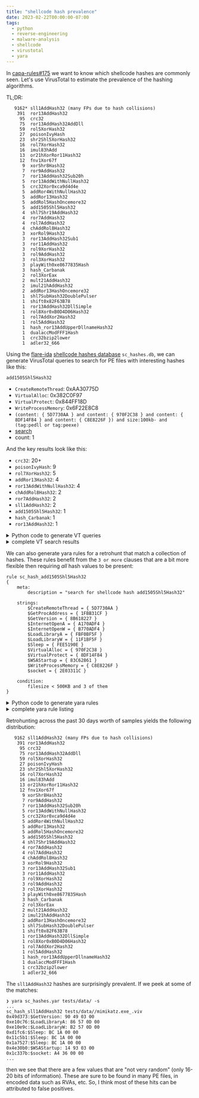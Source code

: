 ```yaml
---
title: "shellcode hash prevalence"
date: 2023-02-22T00:00:00-07:00
tags:
  - python
  - reverse-engineering
  - malware-analysis
  - shellcode
  - virustotal
  - yara
---
```


In [capa-rules#175](https://github.com/mandiant/capa-rules/issues/175) we want to know which shellcode hashes are commonly seen. Let's use VirusTotal to estimate the prevalence of the hashing algorithms. 

TL;DR:

```
   9162* sll1AddHash32 (many FPs due to hash collisions)
    391  ror13AddHash32
     95  crc32
     75  ror13AddHash32AddDll
     59  rol5XorHash32
     27  poisonIvyHash
     23  shr2Shl5XorHash32
     16  rol7XorHash32
     16  imul83hAdd
     13  or21hXorRor11Hash32
     12  fnv1Xor67f
      9  xorShr8Hash32
      7  ror9AddHash32
      7  ror13AddHash32Sub20h
      5  ror13AddWithNullHash32
      5  crc32Xor0xca9d4d4e
      5  addRor4WithNullHash32
      5  addRor13Hash32
      5  addRol5HashOncemore32
      5  add1505Shl5Hash32
      4  shl7Shr19AddHash32
      4  ror7AddHash32
      4  rol7AddHash32
      4  chAddRol8Hash32
      3  xorRol9Hash32
      3  ror13AddHash32Sub1
      3  ror11AddHash32
      3  rol9XorHash32
      3  rol9AddHash32
      3  rol3XorHash32
      3  playWith0xe8677835Hash
      3  hash_Carbanak
      2  rol3XorEax
      2  mult21AddHash32
      2  imul21hAddHash32
      2  addRor13HashOncemore32
      1  shl7SubHash32DoublePulser
      1  shift0x82F63B78
      1  ror13AddHash32DllSimple
      1  rol8Xor0xB0D4D06Hash32
      1  rol7AddXor2Hash32
      1  rol5AddHash32
      1  hash_ror13AddUpperDllnameHash32
      1  dualaccModFFF1Hash
      1  crc32bzip2lower
      1  adler32_666
```

Using the [flare-ida](https://github.com/mandiant/flare-ida) [shellcode hashes database](https://github.com/mandiant/flare-ida/tree/master/shellcode_hashes) `sc_hashes.db`, we can generate VirusTotal queries to search for PE files with interesting hashes like this:

`add1505Shl5Hash32`
  - `CreateRemoteThread`: 0xAA30775D
  - `VirtualAlloc`: 0x382C0F97
  - `VirtualProtect`: 0x844FF18D
  - `WriteProcessMemory`: 0x6F22E8C8
  - `(content: { 5D7730AA } and content: { 970F2C38 } and content: { 8DF14F84 } and content: { C8E8226F }) and size:100kb- and (tag:pedll or tag:peexe)`
  - [search](https://www.virustotal.com/gui/search/%28content%3A%20%7B%205D7730AA%20%7D%20and%20content%3A%20%7B%20970F2C38%20%7D%20and%20content%3A%20%7B%208DF14F84%20%7D%20and%20content%3A%20%7B%20C8E8226F%20%7D%29%20and%20size%3A100kb-%20and%20%28tag%3Apedll%20or%20tag%3Apeexe%29/files)
  - count: 1

And the key results look like this:

  - `crc32`: 20+
  - `poisonIvyHash`: 9
  - `rol7XorHash32`: 5
  - `addRor13Hash32`: 4
  - `ror13AddWithNullHash32`: 4
  - `chAddRol8Hash32`: 2
  - `ror7AddHash32`: 2
  - `sll1AddHash32`: 2
  - `add1505Shl5Hash32`: 1
  - `hash_Carbanak`: 1
  - `ror13AddHash32`: 1


<details>
<summary>Python code to generate VT queries</summary>

```py
import urllib
import sqlite3
import binascii
import collections

db = sqlite3.connect("sc_hashes.db")
conn = db.cursor()
cursor = conn.execute('''
  SELECT symbol_name, hash_name, hash_size, hash_val 
  FROM symbol_hashes
  INNER JOIN hash_types ON symbol_hashes.hash_type = hash_types.hash_type
  WHERE symbol_name IN (
    "VirtualAlloc", 
    "VirtualProtect", 
    "CreateRemoteThread", 
    "WriteProcessMemory"
  )
  ORDER BY symbol_name, hash_name;
''')

hashes = collections.defaultdict(dict)
for symbol_name, hash_name, hash_size, hash_val in cursor.fetchall():
    assert hash_size == 32
    hashes[hash_name][symbol_name] = hash_val
    
for hash_name, symbols in sorted(hashes.items()):
    print(f"{hash_name}")
    
    query = []
    for symbol_name, hash_val in sorted(symbols.items()):   
        print(f"  {symbol_name:<24} {hex(hash_val)}")
        
        content = binascii.hexlify(hash_val.to_bytes(4, "little")).decode("ascii").upper()
        
        query.append(f'content: {{ {content} }}')
        
    query = " and ".join(query)
    query = f"({query})"
    query += " and size:100kb- and (tag:pedll or tag:peexe)"
    url = f"https://www.virustotal.com/gui/search/{urllib.parse.quote(query)}/files"
        
    print(f"  {query}")
    print(f"  {url}")
    
    print()
```

</details>

<details>
<summary>complete VT search results</summary>

`add1505Shl5Hash32`
  - `CreateRemoteThread`: 0xAA30775D
  - `VirtualAlloc`: 0x382C0F97
  - `VirtualProtect`: 0x844FF18D
  - `WriteProcessMemory`: 0x6F22E8C8
  - `(content: { 5D7730AA } and content: { 970F2C38 } and content: { 8DF14F84 } and content: { C8E8226F }) and size:100kb- and (tag:pedll or tag:peexe)`
  - [search](https://www.virustotal.com/gui/search/%28content%3A%20%7B%205D7730AA%20%7D%20and%20content%3A%20%7B%20970F2C38%20%7D%20and%20content%3A%20%7B%208DF14F84%20%7D%20and%20content%3A%20%7B%20C8E8226F%20%7D%29%20and%20size%3A100kb-%20and%20%28tag%3Apedll%20or%20tag%3Apeexe%29/files)
  - count: 1

`addRol5HashOncemore32`
  - `CreateRemoteThread`: 0xC7D1B1C8
  - `VirtualAlloc`: 0xE9D81123
  - `VirtualProtect`: 0x2A97EED8
  - `WriteProcessMemory`: 0x99E4F69A
  - `(content: { C8B1D1C7 } and content: { 2311D8E9 } and content: { D8EE972A } and content: { 9AF6E499 }) and size:100kb- and (tag:pedll or tag:peexe)`
  - [search](https://www.virustotal.com/gui/search/%28content%3A%20%7B%20C8B1D1C7%20%7D%20and%20content%3A%20%7B%202311D8E9%20%7D%20and%20content%3A%20%7B%20D8EE972A%20%7D%20and%20content%3A%20%7B%209AF6E499%20%7D%29%20and%20size%3A100kb-%20and%20%28tag%3Apedll%20or%20tag%3Apeexe%29/files)
  - count: 0

`addRor13Hash32`
  - `CreateRemoteThread`: 0xE6EB95EC
  - `VirtualAlloc`: 0x52A48D7E
  - `VirtualProtect`: 0x30DBCA36
  - `WriteProcessMemory`: 0x550EC1EB
  - `(content: { EC95EBE6 } and content: { 7E8DA452 } and content: { 36CADB30 } and content: { EBC10E55 }) and size:100kb- and (tag:pedll or tag:peexe)`
  - [search](https://www.virustotal.com/gui/search/%28content%3A%20%7B%20EC95EBE6%20%7D%20and%20content%3A%20%7B%207E8DA452%20%7D%20and%20content%3A%20%7B%2036CADB30%20%7D%20and%20content%3A%20%7B%20EBC10E55%20%7D%29%20and%20size%3A100kb-%20and%20%28tag%3Apedll%20or%20tag%3Apeexe%29/files)
  - count: 4

`addRor13HashOncemore32`
  - `CreateRemoteThread`: 0xAF67375C
  - `VirtualAlloc`: 0x6BF29524
  - `VirtualProtect`: 0x51B186DE
  - `WriteProcessMemory`: 0xF5AA876
  - `(content: { 5C3767AF } and content: { 2495F26B } and content: { DE86B151 } and content: { 76A85A0F }) and size:100kb- and (tag:pedll or tag:peexe)`
  - [search](https://www.virustotal.com/gui/search/%28content%3A%20%7B%205C3767AF%20%7D%20and%20content%3A%20%7B%202495F26B%20%7D%20and%20content%3A%20%7B%20DE86B151%20%7D%20and%20content%3A%20%7B%2076A85A0F%20%7D%29%20and%20size%3A100kb-%20and%20%28tag%3Apedll%20or%20tag%3Apeexe%29/files)
  - count: 0

`addRor4WithNullHash32`
  - `CreateRemoteThread`: 0xD6D70953
  - `VirtualAlloc`: 0x25E16828
  - `VirtualProtect`: 0xA25834D7
  - `WriteProcessMemory`: 0x23ACB005
  - `(content: { 5309D7D6 } and content: { 2868E125 } and content: { D73458A2 } and content: { 05B0AC23 }) and size:100kb- and (tag:pedll or tag:peexe)`
  - [search](https://www.virustotal.com/gui/search/%28content%3A%20%7B%205309D7D6%20%7D%20and%20content%3A%20%7B%202868E125%20%7D%20and%20content%3A%20%7B%20D73458A2%20%7D%20and%20content%3A%20%7B%2005B0AC23%20%7D%29%20and%20size%3A100kb-%20and%20%28tag%3Apedll%20or%20tag%3Apeexe%29/files)
  - count: 0

`adler32_666`
  - `CreateRemoteThread`: 0x608C07D2
  - `VirtualAlloc`: 0x36FC062C
  - `VirtualProtect`: 0x44E406E2
  - `WriteProcessMemory`: 0x6320081D
  - `(content: { D2078C60 } and content: { 2C06FC36 } and content: { E206E444 } and content: { 1D082063 }) and size:100kb- and (tag:pedll or tag:peexe)`
  - [search](https://www.virustotal.com/gui/search/%28content%3A%20%7B%20D2078C60%20%7D%20and%20content%3A%20%7B%202C06FC36%20%7D%20and%20content%3A%20%7B%20E206E444%20%7D%20and%20content%3A%20%7B%201D082063%20%7D%29%20and%20size%3A100kb-%20and%20%28tag%3Apedll%20or%20tag%3Apeexe%29/files)
  - count: 0

`chAddRol8Hash32`
  - `CreateRemoteThread`: 0x4D761260
  - `VirtualAlloc`: 0xA7E6B43
  - `VirtualProtect`: 0x73B5E37
  - `WriteProcessMemory`: 0x72793A67
  - `(content: { 6012764D } and content: { 436B7E0A } and content: { 375E3B07 } and content: { 673A7972 }) and size:100kb- and (tag:pedll or tag:peexe)`
  - [search](https://www.virustotal.com/gui/search/%28content%3A%20%7B%206012764D%20%7D%20and%20content%3A%20%7B%20436B7E0A%20%7D%20and%20content%3A%20%7B%20375E3B07%20%7D%20and%20content%3A%20%7B%20673A7972%20%7D%29%20and%20size%3A100kb-%20and%20%28tag%3Apedll%20or%20tag%3Apeexe%29/files)
  - count: 2

`crc32`
  - `CreateRemoteThread`: 0xFF808C10
  - `VirtualAlloc`: 0x9CE0D4A
  - `VirtualProtect`: 0x10066F2F
  - `WriteProcessMemory`: 0x4F58972E
  - `(content: { 108C80FF } and content: { 4A0DCE09 } and content: { 2F6F0610 } and content: { 2E97584F }) and size:100kb- and (tag:pedll or tag:peexe)`
  - [search](https://www.virustotal.com/gui/search/%28content%3A%20%7B%20108C80FF%20%7D%20and%20content%3A%20%7B%204A0DCE09%20%7D%20and%20content%3A%20%7B%202F6F0610%20%7D%20and%20content%3A%20%7B%202E97584F%20%7D%29%20and%20size%3A100kb-%20and%20%28tag%3Apedll%20or%20tag%3Apeexe%29/files)
  - count: 20+

`crc32Xor0xca9d4d4e`
  - `CreateRemoteThread`: 0x351DC15E
  - `VirtualAlloc`: 0xC3534004
  - `VirtualProtect`: 0xDA9B2261
  - `WriteProcessMemory`: 0x85C5DA60
  - `(content: { 5EC11D35 } and content: { 044053C3 } and content: { 61229BDA } and content: { 60DAC585 }) and size:100kb- and (tag:pedll or tag:peexe)`
  - [search](https://www.virustotal.com/gui/search/%28content%3A%20%7B%205EC11D35%20%7D%20and%20content%3A%20%7B%20044053C3%20%7D%20and%20content%3A%20%7B%2061229BDA%20%7D%20and%20content%3A%20%7B%2060DAC585%20%7D%29%20and%20size%3A100kb-%20and%20%28tag%3Apedll%20or%20tag%3Apeexe%29/files)
  - count: 0

`crc32bzip2lower`
  - `CreateRemoteThread`: 0xDC726CA0
  - `VirtualAlloc`: 0x9A1DE93C
  - `VirtualProtect`: 0x1EE8630D
  - `WriteProcessMemory`: 0x70E16781
  - `(content: { A06C72DC } and content: { 3CE91D9A } and content: { 0D63E81E } and content: { 8167E170 }) and size:100kb- and (tag:pedll or tag:peexe)`
  - [search](https://www.virustotal.com/gui/search/%28content%3A%20%7B%20A06C72DC%20%7D%20and%20content%3A%20%7B%203CE91D9A%20%7D%20and%20content%3A%20%7B%200D63E81E%20%7D%20and%20content%3A%20%7B%208167E170%20%7D%29%20and%20size%3A100kb-%20and%20%28tag%3Apedll%20or%20tag%3Apeexe%29/files)
  - count: 0

`dualaccModFFF1Hash`
  - `CreateRemoteThread`: 0x42AA0719
  - `VirtualAlloc`: 0x1F7004D3
  - `VirtualProtect`: 0x2B0605C9
  - `WriteProcessMemory`: 0x451E0764
  - `(content: { 1907AA42 } and content: { D304701F } and content: { C905062B } and content: { 64071E45 }) and size:100kb- and (tag:pedll or tag:peexe)`
  - [search](https://www.virustotal.com/gui/search/%28content%3A%20%7B%201907AA42%20%7D%20and%20content%3A%20%7B%20D304701F%20%7D%20and%20content%3A%20%7B%20C905062B%20%7D%20and%20content%3A%20%7B%2064071E45%20%7D%29%20and%20size%3A100kb-%20and%20%28tag%3Apedll%20or%20tag%3Apeexe%29/files)
  - count: 0

`fnv1Xor67f`
  - `CreateRemoteThread`: 0xC398C21C
  - `VirtualAlloc`: 0x328537E
  - `VirtualProtect`: 0x8206278C
  - `WriteProcessMemory`: 0xC0088895
  - `(content: { 1CC298C3 } and content: { 7E532803 } and content: { 8C270682 } and content: { 958808C0 }) and size:100kb- and (tag:pedll or tag:peexe)`
  - [search](https://www.virustotal.com/gui/search/%28content%3A%20%7B%201CC298C3%20%7D%20and%20content%3A%20%7B%207E532803%20%7D%20and%20content%3A%20%7B%208C270682%20%7D%20and%20content%3A%20%7B%20958808C0%20%7D%29%20and%20size%3A100kb-%20and%20%28tag%3Apedll%20or%20tag%3Apeexe%29/files)
  - count: 0

`hash_Carbanak`
  - `CreateRemoteThread`: 0x48B1574
  - `VirtualAlloc`: 0x3D8CAE3
  - `VirtualProtect`: 0x72D1864
  - `WriteProcessMemory`: 0x648B099
  - `(content: { 74158B04 } and content: { E3CAD803 } and content: { 64182D07 } and content: { 99B04806 }) and size:100kb- and (tag:pedll or tag:peexe)`
  - [search](https://www.virustotal.com/gui/search/%28content%3A%20%7B%2074158B04%20%7D%20and%20content%3A%20%7B%20E3CAD803%20%7D%20and%20content%3A%20%7B%2064182D07%20%7D%20and%20content%3A%20%7B%2099B04806%20%7D%29%20and%20size%3A100kb-%20and%20%28tag%3Apedll%20or%20tag%3Apeexe%29/files)
  - count: 1

`hash_ror13AddUpperDllnameHash32`
  - `CreateRemoteThread`: 0xE0E966F4
  - `VirtualAlloc`: 0xFFDB946B
  - `VirtualProtect`: 0xE7729032
  - `WriteProcessMemory`: 0x466934B8
  - `(content: { F466E9E0 } and content: { 6B94DBFF } and content: { 329072E7 } and content: { B8346946 }) and size:100kb- and (tag:pedll or tag:peexe)`
  - [search](https://www.virustotal.com/gui/search/%28content%3A%20%7B%20F466E9E0%20%7D%20and%20content%3A%20%7B%206B94DBFF%20%7D%20and%20content%3A%20%7B%20329072E7%20%7D%20and%20content%3A%20%7B%20B8346946%20%7D%29%20and%20size%3A100kb-%20and%20%28tag%3Apedll%20or%20tag%3Apeexe%29/files)
  - count: 0

`imul21hAddHash32`
  - `CreateRemoteThread`: 0x252B157D
  - `VirtualAlloc`: 0x97BC257
  - `VirtualProtect`: 0xE857500D
  - `WriteProcessMemory`: 0xB7930AE8
  - `(content: { 7D152B25 } and content: { 57C27B09 } and content: { 0D5057E8 } and content: { E80A93B7 }) and size:100kb- and (tag:pedll or tag:peexe)`
  - [search](https://www.virustotal.com/gui/search/%28content%3A%20%7B%207D152B25%20%7D%20and%20content%3A%20%7B%2057C27B09%20%7D%20and%20content%3A%20%7B%200D5057E8%20%7D%20and%20content%3A%20%7B%20E80A93B7%20%7D%29%20and%20size%3A100kb-%20and%20%28tag%3Apedll%20or%20tag%3Apeexe%29/files)
  - count: 0

`imul83hAdd`
  - `CreateRemoteThread`: 0x71469C9C
  - `VirtualAlloc`: 0xDE893462
  - `VirtualProtect`: 0x6C6EC404
  - `WriteProcessMemory`: 0xA11BEA85
  - `(content: { 9C9C4671 } and content: { 623489DE } and content: { 04C46E6C } and content: { 85EA1BA1 }) and size:100kb- and (tag:pedll or tag:peexe)`
  - [search](https://www.virustotal.com/gui/search/%28content%3A%20%7B%209C9C4671%20%7D%20and%20content%3A%20%7B%20623489DE%20%7D%20and%20content%3A%20%7B%2004C46E6C%20%7D%20and%20content%3A%20%7B%2085EA1BA1%20%7D%29%20and%20size%3A100kb-%20and%20%28tag%3Apedll%20or%20tag%3Apeexe%29/files)
  - count: 0

`mult21AddHash32`
  - `CreateRemoteThread`: 0x4B892318
  - `VirtualAlloc`: 0xDF894B12
  - `VirtualProtect`: 0x77E9F7C8
  - `WriteProcessMemory`: 0x107B9483
  - `(content: { 1823894B } and content: { 124B89DF } and content: { C8F7E977 } and content: { 83947B10 }) and size:100kb- and (tag:pedll or tag:peexe)`
  - [search](https://www.virustotal.com/gui/search/%28content%3A%20%7B%201823894B%20%7D%20and%20content%3A%20%7B%20124B89DF%20%7D%20and%20content%3A%20%7B%20C8F7E977%20%7D%20and%20content%3A%20%7B%2083947B10%20%7D%29%20and%20size%3A100kb-%20and%20%28tag%3Apedll%20or%20tag%3Apeexe%29/files)
  - count: 0

`or21hXorRor11Hash32`
  - `CreateRemoteThread`: 0xDF8469B4
  - `VirtualAlloc`: 0x8C552DB6
  - `VirtualProtect`: 0x74631D3F
  - `WriteProcessMemory`: 0x8F022E10
  - `(content: { B46984DF } and content: { B62D558C } and content: { 3F1D6374 } and content: { 102E028F }) and size:100kb- and (tag:pedll or tag:peexe)`
  - [search](https://www.virustotal.com/gui/search/%28content%3A%20%7B%20B46984DF%20%7D%20and%20content%3A%20%7B%20B62D558C%20%7D%20and%20content%3A%20%7B%203F1D6374%20%7D%20and%20content%3A%20%7B%20102E028F%20%7D%29%20and%20size%3A100kb-%20and%20%28tag%3Apedll%20or%20tag%3Apeexe%29/files)
  - count: 0

`or23hXorRor17Hash32`
  - `CreateRemoteThread`: 0xBAE620A4
  - `VirtualAlloc`: 0x8858D78F
  - `VirtualProtect`: 0x29AD5932
  - `WriteProcessMemory`: 0x6146132C
  - `(content: { A420E6BA } and content: { 8FD75888 } and content: { 3259AD29 } and content: { 2C134661 }) and size:100kb- and (tag:pedll or tag:peexe)`
  - [search](https://www.virustotal.com/gui/search/%28content%3A%20%7B%20A420E6BA%20%7D%20and%20content%3A%20%7B%208FD75888%20%7D%20and%20content%3A%20%7B%203259AD29%20%7D%20and%20content%3A%20%7B%202C134661%20%7D%29%20and%20size%3A100kb-%20and%20%28tag%3Apedll%20or%20tag%3Apeexe%29/files)
  - count: 0

`playWith0xe8677835Hash`
  - `CreateRemoteThread`: 0xD4632723
  - `VirtualAlloc`: 0xE763FDF1
  - `VirtualProtect`: 0xB41F905F
  - `WriteProcessMemory`: 0xB2128ABF
  - `(content: { 232763D4 } and content: { F1FD63E7 } and content: { 5F901FB4 } and content: { BF8A12B2 }) and size:100kb- and (tag:pedll or tag:peexe)`
  - [search](https://www.virustotal.com/gui/search/%28content%3A%20%7B%20232763D4%20%7D%20and%20content%3A%20%7B%20F1FD63E7%20%7D%20and%20content%3A%20%7B%205F901FB4%20%7D%20and%20content%3A%20%7B%20BF8A12B2%20%7D%29%20and%20size%3A100kb-%20and%20%28tag%3Apedll%20or%20tag%3Apeexe%29/files)
  - count: 0

`poisonIvyHash`
  - `CreateRemoteThread`: 0xCF4A7F65
  - `VirtualAlloc`: 0x4402890E
  - `VirtualProtect`: 0x79C3D4BB
  - `WriteProcessMemory`: 0xE9BBAD5
  - `(content: { 657F4ACF } and content: { 0E890244 } and content: { BBD4C379 } and content: { D5BA9B0E }) and size:100kb- and (tag:pedll or tag:peexe)`
  - [search](https://www.virustotal.com/gui/search/%28content%3A%20%7B%20657F4ACF%20%7D%20and%20content%3A%20%7B%200E890244%20%7D%20and%20content%3A%20%7B%20BBD4C379%20%7D%20and%20content%3A%20%7B%20D5BA9B0E%20%7D%29%20and%20size%3A100kb-%20and%20%28tag%3Apedll%20or%20tag%3Apeexe%29/files)
  - count: 9

`rol3XorEax`
  - `CreateRemoteThread`: 0xDBA7F9E2
  - `VirtualAlloc`: 0xFFE3C3DE
  - `VirtualProtect`: 0xA99CA9EB
  - `WriteProcessMemory`: 0xEF430666
  - `(content: { E2F9A7DB } and content: { DEC3E3FF } and content: { EBA99CA9 } and content: { 660643EF }) and size:100kb- and (tag:pedll or tag:peexe)`
  - [search](https://www.virustotal.com/gui/search/%28content%3A%20%7B%20E2F9A7DB%20%7D%20and%20content%3A%20%7B%20DEC3E3FF%20%7D%20and%20content%3A%20%7B%20EBA99CA9%20%7D%20and%20content%3A%20%7B%20660643EF%20%7D%29%20and%20size%3A100kb-%20and%20%28tag%3Apedll%20or%20tag%3Apeexe%29/files)
  - count: 0

`rol3XorHash32`
  - `CreateRemoteThread`: 0x4A5F66C2
  - `VirtualAlloc`: 0xAB16D0AE
  - `VirtualProtect`: 0xC5FF2F46
  - `WriteProcessMemory`: 0xB04AD555
  - `(content: { C2665F4A } and content: { AED016AB } and content: { 462FFFC5 } and content: { 55D54AB0 }) and size:100kb- and (tag:pedll or tag:peexe)`
  - [search](https://www.virustotal.com/gui/search/%28content%3A%20%7B%20C2665F4A%20%7D%20and%20content%3A%20%7B%20AED016AB%20%7D%20and%20content%3A%20%7B%20462FFFC5%20%7D%20and%20content%3A%20%7B%2055D54AB0%20%7D%29%20and%20size%3A100kb-%20and%20%28tag%3Apedll%20or%20tag%3Apeexe%29/files)
  - count: 0

`rol5AddHash32`
  - `CreateRemoteThread`: 0x7231F46C
  - `VirtualAlloc`: 0x48FA7604
  - `VirtualProtect`: 0xB60AA5FB
  - `WriteProcessMemory`: 0xA6A6793D
  - `(content: { 6CF43172 } and content: { 0476FA48 } and content: { FBA50AB6 } and content: { 3D79A6A6 }) and size:100kb- and (tag:pedll or tag:peexe)`
  - [search](https://www.virustotal.com/gui/search/%28content%3A%20%7B%206CF43172%20%7D%20and%20content%3A%20%7B%200476FA48%20%7D%20and%20content%3A%20%7B%20FBA50AB6%20%7D%20and%20content%3A%20%7B%203D79A6A6%20%7D%29%20and%20size%3A100kb-%20and%20%28tag%3Apedll%20or%20tag%3Apeexe%29/files)
  - count: 0

`rol5XorHash32`
  - `CreateRemoteThread`: 0xCA306453
  - `VirtualAlloc`: 0xA48D8A33
  - `VirtualProtect`: 0x4A155A82
  - `WriteProcessMemory`: 0x2A466170
  - `(content: { 536430CA } and content: { 338A8DA4 } and content: { 825A154A } and content: { 7061462A }) and size:100kb- and (tag:pedll or tag:peexe)`
  - [search](https://www.virustotal.com/gui/search/%28content%3A%20%7B%20536430CA%20%7D%20and%20content%3A%20%7B%20338A8DA4%20%7D%20and%20content%3A%20%7B%20825A154A%20%7D%20and%20content%3A%20%7B%207061462A%20%7D%29%20and%20size%3A100kb-%20and%20%28tag%3Apedll%20or%20tag%3Apeexe%29/files)
  - count: 0

`rol7AddHash32`
  - `CreateRemoteThread`: 0x46902C89
  - `VirtualAlloc`: 0x929199C0
  - `VirtualProtect`: 0x971112C8
  - `WriteProcessMemory`: 0x9CA4F7AC
  - `(content: { 892C9046 } and content: { C0999192 } and content: { C8121197 } and content: { ACF7A49C }) and size:100kb- and (tag:pedll or tag:peexe)`
  - [search](https://www.virustotal.com/gui/search/%28content%3A%20%7B%20892C9046%20%7D%20and%20content%3A%20%7B%20C0999192%20%7D%20and%20content%3A%20%7B%20C8121197%20%7D%20and%20content%3A%20%7B%20ACF7A49C%20%7D%29%20and%20size%3A100kb-%20and%20%28tag%3Apedll%20or%20tag%3Apeexe%29/files)
  - count: 0

`rol7AddXor2Hash32`
  - `CreateRemoteThread`: 0x73727A24
  - `VirtualAlloc`: 0xB4D5E14D
  - `VirtualProtect`: 0x69755A3B
  - `WriteProcessMemory`: 0xCDFE3245
  - `(content: { 247A7273 } and content: { 4DE1D5B4 } and content: { 3B5A7569 } and content: { 4532FECD }) and size:100kb- and (tag:pedll or tag:peexe)`
  - [search](https://www.virustotal.com/gui/search/%28content%3A%20%7B%20247A7273%20%7D%20and%20content%3A%20%7B%204DE1D5B4%20%7D%20and%20content%3A%20%7B%203B5A7569%20%7D%20and%20content%3A%20%7B%204532FECD%20%7D%29%20and%20size%3A100kb-%20and%20%28tag%3Apedll%20or%20tag%3Apeexe%29/files)
  - count: 0

`rol7XorHash32`
  - `CreateRemoteThread`: 0xE61874B3
  - `VirtualAlloc`: 0x697A6AFE
  - `VirtualProtect`: 0xA9DE6F5A
  - `WriteProcessMemory`: 0xBEA0BF35
  - `(content: { B37418E6 } and content: { FE6A7A69 } and content: { 5A6FDEA9 } and content: { 35BFA0BE }) and size:100kb- and (tag:pedll or tag:peexe)`
  - [search](https://www.virustotal.com/gui/search/%28content%3A%20%7B%20B37418E6%20%7D%20and%20content%3A%20%7B%20FE6A7A69%20%7D%20and%20content%3A%20%7B%205A6FDEA9%20%7D%20and%20content%3A%20%7B%2035BFA0BE%20%7D%29%20and%20size%3A100kb-%20and%20%28tag%3Apedll%20or%20tag%3Apeexe%29/files)
  - count: 5

`rol8Xor0xB0D4D06Hash32`
  - `CreateRemoteThread`: 0x30427641
  - `VirtualAlloc`: 0xC61E6D49
  - `VirtualProtect`: 0x192F1259
  - `WriteProcessMemory`: 0x30B4669E
  - `(content: { 41764230 } and content: { 496D1EC6 } and content: { 59122F19 } and content: { 9E66B430 }) and size:100kb- and (tag:pedll or tag:peexe)`
  - [search](https://www.virustotal.com/gui/search/%28content%3A%20%7B%2041764230%20%7D%20and%20content%3A%20%7B%20496D1EC6%20%7D%20and%20content%3A%20%7B%2059122F19%20%7D%20and%20content%3A%20%7B%209E66B430%20%7D%29%20and%20size%3A100kb-%20and%20%28tag%3Apedll%20or%20tag%3Apeexe%29/files)
  - count: 0

`rol9AddHash32`
  - `CreateRemoteThread`: 0x14B23D4C
  - `VirtualAlloc`: 0x9EE2D962
  - `VirtualProtect`: 0x9154022F
  - `WriteProcessMemory`: 0x7E642835
  - `(content: { 4C3DB214 } and content: { 62D9E29E } and content: { 2F025491 } and content: { 3528647E }) and size:100kb- and (tag:pedll or tag:peexe)`
  - [search](https://www.virustotal.com/gui/search/%28content%3A%20%7B%204C3DB214%20%7D%20and%20content%3A%20%7B%2062D9E29E%20%7D%20and%20content%3A%20%7B%202F025491%20%7D%20and%20content%3A%20%7B%203528647E%20%7D%29%20and%20size%3A100kb-%20and%20%28tag%3Apedll%20or%20tag%3Apeexe%29/files)
  - count: 0

`rol9XorHash32`
  - `CreateRemoteThread`: 0xD4F04BD4
  - `VirtualAlloc`: 0x5D192CFB
  - `VirtualProtect`: 0x6FB67220
  - `WriteProcessMemory`: 0xEB64101F
  - `(content: { D44BF0D4 } and content: { FB2C195D } and content: { 2072B66F } and content: { 1F1064EB }) and size:100kb- and (tag:pedll or tag:peexe)`
  - [search](https://www.virustotal.com/gui/search/%28content%3A%20%7B%20D44BF0D4%20%7D%20and%20content%3A%20%7B%20FB2C195D%20%7D%20and%20content%3A%20%7B%202072B66F%20%7D%20and%20content%3A%20%7B%201F1064EB%20%7D%29%20and%20size%3A100kb-%20and%20%28tag%3Apedll%20or%20tag%3Apeexe%29/files)
  - count: 0

`ror11AddHash32`
  - `CreateRemoteThread`: 0x7130F56D
  - `VirtualAlloc`: 0x973F27BF
  - `VirtualProtect`: 0x492F12D7
  - `WriteProcessMemory`: 0x3231CC1
  - `(content: { 6DF53071 } and content: { BF273F97 } and content: { D7122F49 } and content: { C11C2303 }) and size:100kb- and (tag:pedll or tag:peexe)`
  - [search](https://www.virustotal.com/gui/search/%28content%3A%20%7B%206DF53071%20%7D%20and%20content%3A%20%7B%20BF273F97%20%7D%20and%20content%3A%20%7B%20D7122F49%20%7D%20and%20content%3A%20%7B%20C11C2303%20%7D%29%20and%20size%3A100kb-%20and%20%28tag%3Apedll%20or%20tag%3Apeexe%29/files)
  - count: 0

`ror13AddHash32`
  - `CreateRemoteThread`: 0x72BD9CDD
  - `VirtualAlloc`: 0x91AFCA54
  - `VirtualProtect`: 0x7946C61B
  - `WriteProcessMemory`: 0xD83D6AA1
  - `(content: { DD9CBD72 } and content: { 54CAAF91 } and content: { 1BC64679 } and content: { A16A3DD8 }) and size:100kb- and (tag:pedll or tag:peexe)`
  - [search](https://www.virustotal.com/gui/search/%28content%3A%20%7B%20DD9CBD72%20%7D%20and%20content%3A%20%7B%2054CAAF91%20%7D%20and%20content%3A%20%7B%201BC64679%20%7D%20and%20content%3A%20%7B%20A16A3DD8%20%7D%29%20and%20size%3A100kb-%20and%20%28tag%3Apedll%20or%20tag%3Apeexe%29/files)
  - count: 1

`ror13AddHash32AddDll`
  - `CreateRemoteThread`: 0x799AACC6
  - `VirtualAlloc`: 0xE553A458
  - `VirtualProtect`: 0xC38AE110
  - `WriteProcessMemory`: 0xE7BDD8C5
  - `(content: { C6AC9A79 } and content: { 58A453E5 } and content: { 10E18AC3 } and content: { C5D8BDE7 }) and size:100kb- and (tag:pedll or tag:peexe)`
  - [search](https://www.virustotal.com/gui/search/%28content%3A%20%7B%20C6AC9A79%20%7D%20and%20content%3A%20%7B%2058A453E5%20%7D%20and%20content%3A%20%7B%2010E18AC3%20%7D%20and%20content%3A%20%7B%20C5D8BDE7%20%7D%29%20and%20size%3A100kb-%20and%20%28tag%3Apedll%20or%20tag%3Apeexe%29/files)
  - count: 0

`ror13AddHash32DllSimple`
  - `CreateRemoteThread`: 0xE0E966F4
  - `VirtualAlloc`: 0xFFDB946B
  - `VirtualProtect`: 0xE7729032
  - `WriteProcessMemory`: 0x466934B8
  - `(content: { F466E9E0 } and content: { 6B94DBFF } and content: { 329072E7 } and content: { B8346946 }) and size:100kb- and (tag:pedll or tag:peexe)`
  - [search](https://www.virustotal.com/gui/search/%28content%3A%20%7B%20F466E9E0%20%7D%20and%20content%3A%20%7B%206B94DBFF%20%7D%20and%20content%3A%20%7B%20329072E7%20%7D%20and%20content%3A%20%7B%20B8346946%20%7D%29%20and%20size%3A100kb-%20and%20%28tag%3Apedll%20or%20tag%3Apeexe%29/files)
  - count: 0

`ror13AddHash32Sub1`
  - `CreateRemoteThread`: 0x72BD9CDC
  - `VirtualAlloc`: 0x91AFCA53
  - `VirtualProtect`: 0x7946C61A
  - `WriteProcessMemory`: 0xD83D6AA0
  - `(content: { DC9CBD72 } and content: { 53CAAF91 } and content: { 1AC64679 } and content: { A06A3DD8 }) and size:100kb- and (tag:pedll or tag:peexe)`
  - [search](https://www.virustotal.com/gui/search/%28content%3A%20%7B%20DC9CBD72%20%7D%20and%20content%3A%20%7B%2053CAAF91%20%7D%20and%20content%3A%20%7B%201AC64679%20%7D%20and%20content%3A%20%7B%20A06A3DD8%20%7D%29%20and%20size%3A100kb-%20and%20%28tag%3Apedll%20or%20tag%3Apeexe%29/files)
  - count: 0

`ror13AddHash32Sub20h`
  - `CreateRemoteThread`: 0x11A0EB1
  - `VirtualAlloc`: 0x302EBE1C
  - `VirtualProtect`: 0x1803B7E3
  - `WriteProcessMemory`: 0x6659DE75
  - `(content: { B10E1A01 } and content: { 1CBE2E30 } and content: { E3B70318 } and content: { 75DE5966 }) and size:100kb- and (tag:pedll or tag:peexe)`
  - [search](https://www.virustotal.com/gui/search/%28content%3A%20%7B%20B10E1A01%20%7D%20and%20content%3A%20%7B%201CBE2E30%20%7D%20and%20content%3A%20%7B%20E3B70318%20%7D%20and%20content%3A%20%7B%2075DE5966%20%7D%29%20and%20size%3A100kb-%20and%20%28tag%3Apedll%20or%20tag%3Apeexe%29/files)
  - count: 0

`ror13AddWithNullHash32`
  - `CreateRemoteThread`: 0xE6EB95EC
  - `VirtualAlloc`: 0x52A48D7E
  - `VirtualProtect`: 0x30DBCA36
  - `WriteProcessMemory`: 0x550EC1EB
  - `(content: { EC95EBE6 } and content: { 7E8DA452 } and content: { 36CADB30 } and content: { EBC10E55 }) and size:100kb- and (tag:pedll or tag:peexe)`
  - [search](https://www.virustotal.com/gui/search/%28content%3A%20%7B%20EC95EBE6%20%7D%20and%20content%3A%20%7B%207E8DA452%20%7D%20and%20content%3A%20%7B%2036CADB30%20%7D%20and%20content%3A%20%7B%20EBC10E55%20%7D%29%20and%20size%3A100kb-%20and%20%28tag%3Apedll%20or%20tag%3Apeexe%29/files)
  - count: 4

`ror7AddHash32`
  - `CreateRemoteThread`: 0x669AEB63
  - `VirtualAlloc`: 0x1EDE5967
  - `VirtualProtect`: 0xEF64A41E
  - `WriteProcessMemory`: 0x97410F58
  - `(content: { 63EB9A66 } and content: { 6759DE1E } and content: { 1EA464EF } and content: { 580F4197 }) and size:100kb- and (tag:pedll or tag:peexe)`
  - [search](https://www.virustotal.com/gui/search/%28content%3A%20%7B%2063EB9A66%20%7D%20and%20content%3A%20%7B%206759DE1E%20%7D%20and%20content%3A%20%7B%201EA464EF%20%7D%20and%20content%3A%20%7B%20580F4197%20%7D%29%20and%20size%3A100kb-%20and%20%28tag%3Apedll%20or%20tag%3Apeexe%29/files)
  - count: 2

`ror9AddHash32`
  - `CreateRemoteThread`: 0x33373FE2
  - `VirtualAlloc`: 0x7F35AD1C
  - `VirtualProtect`: 0xCCF7DCE1
  - `WriteProcessMemory`: 0x82C8C25
  - `(content: { E23F3733 } and content: { 1CAD357F } and content: { E1DCF7CC } and content: { 258C2C08 }) and size:100kb- and (tag:pedll or tag:peexe)`
  - [search](https://www.virustotal.com/gui/search/%28content%3A%20%7B%20E23F3733%20%7D%20and%20content%3A%20%7B%201CAD357F%20%7D%20and%20content%3A%20%7B%20E1DCF7CC%20%7D%20and%20content%3A%20%7B%20258C2C08%20%7D%29%20and%20size%3A100kb-%20and%20%28tag%3Apedll%20or%20tag%3Apeexe%29/files)
  - count: 0

`shift0x82F63B78`
  - `CreateRemoteThread`: 0xB43B0471
  - `VirtualAlloc`: 0x4B3E79CB
  - `VirtualProtect`: 0x17CCE3F6
  - `WriteProcessMemory`: 0xEE10B992
  - `(content: { 71043BB4 } and content: { CB793E4B } and content: { F6E3CC17 } and content: { 92B910EE }) and size:100kb- and (tag:pedll or tag:peexe)`
  - [search](https://www.virustotal.com/gui/search/%28content%3A%20%7B%2071043BB4%20%7D%20and%20content%3A%20%7B%20CB793E4B%20%7D%20and%20content%3A%20%7B%20F6E3CC17%20%7D%20and%20content%3A%20%7B%2092B910EE%20%7D%29%20and%20size%3A100kb-%20and%20%28tag%3Apedll%20or%20tag%3Apeexe%29/files)
  - count: 0

`shl7Shr19AddHash32`
  - `CreateRemoteThread`: 0x46902C89
  - `VirtualAlloc`: 0x929199C0
  - `VirtualProtect`: 0x971112C8
  - `WriteProcessMemory`: 0x9CA4F7AC
  - `(content: { 892C9046 } and content: { C0999192 } and content: { C8121197 } and content: { ACF7A49C }) and size:100kb- and (tag:pedll or tag:peexe)`
  - [search](https://www.virustotal.com/gui/search/%28content%3A%20%7B%20892C9046%20%7D%20and%20content%3A%20%7B%20C0999192%20%7D%20and%20content%3A%20%7B%20C8121197%20%7D%20and%20content%3A%20%7B%20ACF7A49C%20%7D%29%20and%20size%3A100kb-%20and%20%28tag%3Apedll%20or%20tag%3Apeexe%29/files)
  - count: 0

`shl7Shr19XorHash32`
  - `CreateRemoteThread`: 0x98E58F45
  - `VirtualAlloc`: 0xC2327ADF
  - `VirtualProtect`: 0xADD67F7C
  - `WriteProcessMemory`: 0xC05D44C3
  - `(content: { 458FE598 } and content: { DF7A32C2 } and content: { 7C7FD6AD } and content: { C3445DC0 }) and size:100kb- and (tag:pedll or tag:peexe)`
  - [search](https://www.virustotal.com/gui/search/%28content%3A%20%7B%20458FE598%20%7D%20and%20content%3A%20%7B%20DF7A32C2%20%7D%20and%20content%3A%20%7B%207C7FD6AD%20%7D%20and%20content%3A%20%7B%20C3445DC0%20%7D%29%20and%20size%3A100kb-%20and%20%28tag%3Apedll%20or%20tag%3Apeexe%29/files)
  - count: 0

`shl7SubHash32DoublePulser`
  - `CreateRemoteThread`: 0xD5A771D4
  - `VirtualAlloc`: 0x293836
  - `VirtualProtect`: 0x88FD7C1C
  - `WriteProcessMemory`: 0xFDCF5DCF
  - `(content: { D471A7D5 } and content: { 36382900 } and content: { 1C7CFD88 } and content: { CF5DCFFD }) and size:100kb- and (tag:pedll or tag:peexe)`
  - [search](https://www.virustotal.com/gui/search/%28content%3A%20%7B%20D471A7D5%20%7D%20and%20content%3A%20%7B%2036382900%20%7D%20and%20content%3A%20%7B%201C7CFD88%20%7D%20and%20content%3A%20%7B%20CF5DCFFD%20%7D%29%20and%20size%3A100kb-%20and%20%28tag%3Apedll%20or%20tag%3Apeexe%29/files)
  - count: 0

`shr2Shl5XorHash32`
  - `CreateRemoteThread`: 0x7E8CC469
  - `VirtualAlloc`: 0x8ABF0222
  - `VirtualProtect`: 0xBD9C0637
  - `WriteProcessMemory`: 0xD51E7B84
  - `(content: { 69C48C7E } and content: { 2202BF8A } and content: { 37069CBD } and content: { 847B1ED5 }) and size:100kb- and (tag:pedll or tag:peexe)`
  - [search](https://www.virustotal.com/gui/search/%28content%3A%20%7B%2069C48C7E%20%7D%20and%20content%3A%20%7B%202202BF8A%20%7D%20and%20content%3A%20%7B%2037069CBD%20%7D%20and%20content%3A%20%7B%20847B1ED5%20%7D%29%20and%20size%3A100kb-%20and%20%28tag%3Apedll%20or%20tag%3Apeexe%29/files)
  - count: 0

`sll1AddHash32`
  - `CreateRemoteThread`: 0x33CD714
  - `VirtualAlloc`: 0xE3142 (note: only 20 bits used here)
  - `VirtualProtect`: 0x38D13C
  - `WriteProcessMemory`: 0x3980F62
  - `(content: { 14D73C03 } and content: { 42310E00 } and content: { 3CD13800 } and content: { 620F9803 }) and size:100kb- and (tag:pedll or tag:peexe)`
  - [search](https://www.virustotal.com/gui/search/%28content%3A%20%7B%2014D73C03%20%7D%20and%20content%3A%20%7B%2042310E00%20%7D%20and%20content%3A%20%7B%203CD13800%20%7D%20and%20content%3A%20%7B%20620F9803%20%7D%29%20and%20size%3A100kb-%20and%20%28tag%3Apedll%20or%20tag%3Apeexe%29/files)
  - count: 2

`xorRol9Hash32`
  - `CreateRemoteThread`: 0xE097A9A9
  - `VirtualAlloc`: 0x3259F6BA
  - `VirtualProtect`: 0x6CE440DF
  - `WriteProcessMemory`: 0xC8203FD6
  - `(content: { A9A997E0 } and content: { BAF65932 } and content: { DF40E46C } and content: { D63F20C8 }) and size:100kb- and (tag:pedll or tag:peexe)`
  - [search](https://www.virustotal.com/gui/search/%28content%3A%20%7B%20A9A997E0%20%7D%20and%20content%3A%20%7B%20BAF65932%20%7D%20and%20content%3A%20%7B%20DF40E46C%20%7D%20and%20content%3A%20%7B%20D63F20C8%20%7D%29%20and%20size%3A100kb-%20and%20%28tag%3Apedll%20or%20tag%3Apeexe%29/files)
  - count: 0

`xorShr8Hash32`
  - `CreateRemoteThread`: 0xDA1191B7
  - `VirtualAlloc`: 0x7EA7543F
  - `VirtualProtect`: 0xD03A6856
  - `WriteProcessMemory`: 0x5BB09A4F
  - `(content: { B79111DA } and content: { 3F54A77E } and content: { 56683AD0 } and content: { 4F9AB05B }) and size:100kb- and (tag:pedll or tag:peexe)`
  - [search](https://www.virustotal.com/gui/search/%28content%3A%20%7B%20B79111DA%20%7D%20and%20content%3A%20%7B%203F54A77E%20%7D%20and%20content%3A%20%7B%2056683AD0%20%7D%20and%20content%3A%20%7B%204F9AB05B%20%7D%29%20and%20size%3A100kb-%20and%20%28tag%3Apedll%20or%20tag%3Apeexe%29/files)
  - count: 0

</details>

We can also generate yara rules for a retrohunt that match a collection of hashes. These rules benefit from the `3 or more` clauses that are a bit more flexible then requiring *all* hash values to be present:

```yara
rule sc_hash_add1505Shl5Hash32
{
    meta:
        description = "search for shellcode hash add1505Shl5Hash32"

    strings:
        $CreateRemoteThread = { 5D7730AA }
        $GetProcAddress = { 1FBB31CF }
        $GetVersion = { 8B618227 }
        $InternetOpenA = { A170ADF4 }
        $InternetOpenW = { B770ADF4 }
        $LoadLibraryA = { FBF0BF5F }
        $LoadLibraryW = { 11F1BF5F }
        $Sleep = { FEE5190E }
        $VirtualAlloc = { 970F2C38 }
        $VirtualProtect = { 8DF14F84 }
        $WSAStartup = { 83C62861 }
        $WriteProcessMemory = { C8E8226F }
        $socket = { 2E03311C }

    condition:
        filesize < 500KB and 3 of them
}
```

<details>
<summary>Python code to generate yara rules</summary>

```py
import urllib
import sqlite3
import binascii
import textwrap
import collections

db = sqlite3.connect("./shellcode_hashes/sc_hashes.db")
conn = db.cursor()
cursor = conn.execute('''
  SELECT symbol_name, hash_name, hash_size, hash_val 
  FROM symbol_hashes
  INNER JOIN hash_types ON symbol_hashes.hash_type = hash_types.hash_type
  WHERE symbol_name IN (
    "LoadLibraryA", 
    "LoadLibraryW", 
    "GetProcAddress", 
    "VirtualAlloc", 
    "VirtualProtect", 
    "CreateRemoteThread", 
    "WriteProcessMemory",
    "socket",
    "InternetOpenA",
    "InternetOpenW",
    "GetVersion",
    "WSAStartup",
    "Sleep"
  )
  ORDER BY symbol_name, hash_name;
''')

hashes = collections.defaultdict(dict)
for symbol_name, hash_name, hash_size, hash_val in cursor.fetchall():
    assert hash_size == 32
    hashes[hash_name][symbol_name] = hash_val
    
for hash_name, symbols in sorted(hashes.items()):
    strings = []
    for symbol_name, hash_val in sorted(symbols.items()):
        content = binascii.hexlify(hash_val.to_bytes(4, "little")).decode("ascii").upper()
        strings.append(f'${symbol_name} = {{ {content} }}')
        
    rule = """
rule sc_hash_{hash_name}
{{
    meta:
        description = "search for shellcode hash {hash_name}"

    strings:
{strings}

    condition:
        filesize < 500KB and 3 of them
}}
        """.format(hash_name=hash_name, strings="\n".join(strings))
    
    # re-align the strings section
    rule = rule.replace("$", "        $")
        
    print(rule)
```
</details>

<details>
<summary>complete yara rule listing</summary>

```yara
rule sc_hash_add1505Shl5Hash32
{
    meta:
        description = "search for shellcode hash add1505Shl5Hash32"

    strings:
        $CreateRemoteThread = { 5D7730AA }
        $GetProcAddress = { 1FBB31CF }
        $GetVersion = { 8B618227 }
        $InternetOpenA = { A170ADF4 }
        $InternetOpenW = { B770ADF4 }
        $LoadLibraryA = { FBF0BF5F }
        $LoadLibraryW = { 11F1BF5F }
        $Sleep = { FEE5190E }
        $VirtualAlloc = { 970F2C38 }
        $VirtualProtect = { 8DF14F84 }
        $WSAStartup = { 83C62861 }
        $WriteProcessMemory = { C8E8226F }
        $socket = { 2E03311C }

    condition:
        filesize < 500KB and 3 of them
}
        

rule sc_hash_addRol5HashOncemore32
{
    meta:
        description = "search for shellcode hash addRol5HashOncemore32"

    strings:
        $CreateRemoteThread = { C8B1D1C7 }
        $GetProcAddress = { 67425625 }
        $GetVersion = { 4511EC91 }
        $InternetOpenA = { D83FDE1A }
        $InternetOpenW = { D897DE1A }
        $LoadLibraryA = { CC70776B }
        $LoadLibraryW = { CCC8776B }
        $Sleep = { 1540849E }
        $VirtualAlloc = { 2311D8E9 }
        $VirtualProtect = { D8EE972A }
        $WSAStartup = { B9B65058 }
        $WriteProcessMemory = { 9AF6E499 }
        $socket = { B453E48C }

    condition:
        filesize < 500KB and 3 of them
}
        

rule sc_hash_addRor13Hash32
{
    meta:
        description = "search for shellcode hash addRor13Hash32"

    strings:
        $CreateRemoteThread = { EC95EBE6 }
        $GetProcAddress = { 6FE053E5 }
        $GetVersion = { CC7E0E0B }
        $InternetOpenA = { 42BF4A21 }
        $InternetOpenW = { 42BFFA21 }
        $LoadLibraryA = { 72607774 }
        $LoadLibraryW = { 72602775 }
        $Sleep = { 6AD9864D }
        $VirtualAlloc = { 7E8DA452 }
        $VirtualProtect = { 36CADB30 }
        $WSAStartup = { E7DF596E }
        $WriteProcessMemory = { EBC10E55 }
        $socket = { 7849725B }

    condition:
        filesize < 500KB and 3 of them
}
        

rule sc_hash_addRor13HashOncemore32
{
    meta:
        description = "search for shellcode hash addRor13HashOncemore32"

    strings:
        $CreateRemoteThread = { 5C3767AF }
        $GetProcAddress = { 9F2A7F03 }
        $GetVersion = { 735860F6 }
        $InternetOpenA = { 550A11FA }
        $InternetOpenW = { D50F11FA }
        $LoadLibraryA = { BBA39303 }
        $LoadLibraryW = { 3BA99303 }
        $Sleep = { 366C52CB }
        $VirtualAlloc = { 2495F26B }
        $VirtualProtect = { DE86B151 }
        $WSAStartup = { CE723BFF }
        $WriteProcessMemory = { 76A85A0F }
        $socket = { 92DBC24B }

    condition:
        filesize < 500KB and 3 of them
}
        

rule sc_hash_addRor4WithNullHash32
{
    meta:
        description = "search for shellcode hash addRor4WithNullHash32"

    strings:
        $CreateRemoteThread = { 5309D7D6 }
        $GetProcAddress = { F7331321 }
        $GetVersion = { ADA8D00E }
        $InternetOpenA = { AC6F07A0 }
        $InternetOpenW = { AC6F07B6 }
        $LoadLibraryA = { 8E488B63 }
        $LoadLibraryW = { 8E488B79 }
        $Sleep = { 0013BC76 }
        $VirtualAlloc = { 2868E125 }
        $VirtualProtect = { D73458A2 }
        $WSAStartup = { 97883BD0 }
        $WriteProcessMemory = { 05B0AC23 }
        $socket = { 30A6C17A }

    condition:
        filesize < 500KB and 3 of them
}
        

rule sc_hash_adler32_666
{
    meta:
        description = "search for shellcode hash adler32_666"

    strings:
        $CreateRemoteThread = { D2078C60 }
        $GetProcAddress = { B4060543 }
        $GetVersion = { A0057C2A }
        $InternetOpenA = { 7606213D }
        $InternetOpenW = { 8C06373D }
        $LoadLibraryA = { 10068D35 }
        $LoadLibraryW = { 2606A335 }
        $Sleep = { 13047A11 }
        $VirtualAlloc = { 2C06FC36 }
        $VirtualProtect = { E206E444 }
        $WSAStartup = { B8051D2B }
        $WriteProcessMemory = { 1D082063 }
        $socket = { 6304E415 }

    condition:
        filesize < 500KB and 3 of them
}
        

rule sc_hash_chAddRol8Hash32
{
    meta:
        description = "search for shellcode hash chAddRol8Hash32"

    strings:
        $CreateRemoteThread = { 6012764D }
        $GetProcAddress = { 11783228 }
        $GetVersion = { 3E571C4D }
        $InternetOpenA = { 5146335E }
        $InternetOpenW = { 5146255E }
        $LoadLibraryA = { 415F5935 }
        $LoadLibraryW = { 415F4F35 }
        $Sleep = { 5A3F2365 }
        $VirtualAlloc = { 436B7E0A }
        $VirtualProtect = { 375E3B07 }
        $WSAStartup = { 05672040 }
        $WriteProcessMemory = { 673A7972 }
        $socket = { 147F6816 }

    condition:
        filesize < 500KB and 3 of them
}
        

rule sc_hash_crc32
{
    meta:
        description = "search for shellcode hash crc32"

    strings:
        $CreateRemoteThread = { 108C80FF }
        $GetProcAddress = { FF1F7CC9 }
        $GetVersion = { 0F1ACF4C }
        $InternetOpenA = { 3DA816DA }
        $InternetOpenW = { 6C1DC22E }
        $LoadLibraryA = { 8DBDC13F }
        $LoadLibraryW = { DC0815CB }
        $Sleep = { A8EDF2CE }
        $VirtualAlloc = { 4A0DCE09 }
        $VirtualProtect = { 2F6F0610 }
        $WSAStartup = { 93FCF5A0 }
        $WriteProcessMemory = { 2E97584F }
        $socket = { BB68E505 }

    condition:
        filesize < 500KB and 3 of them
}
        

rule sc_hash_crc32Xor0xca9d4d4e
{
    meta:
        description = "search for shellcode hash crc32Xor0xca9d4d4e"

    strings:
        $CreateRemoteThread = { 5EC11D35 }
        $GetProcAddress = { B152E103 }
        $GetVersion = { 41575286 }
        $InternetOpenA = { 73E58B10 }
        $InternetOpenW = { 22505FE4 }
        $LoadLibraryA = { C3F05CF5 }
        $LoadLibraryW = { 92458801 }
        $Sleep = { E6A06F04 }
        $VirtualAlloc = { 044053C3 }
        $VirtualProtect = { 61229BDA }
        $WSAStartup = { DDB1686A }
        $WriteProcessMemory = { 60DAC585 }
        $socket = { F52578CF }

    condition:
        filesize < 500KB and 3 of them
}
        

rule sc_hash_crc32bzip2lower
{
    meta:
        description = "search for shellcode hash crc32bzip2lower"

    strings:
        $CreateRemoteThread = { A06C72DC }
        $GetProcAddress = { 28F4DF5C }
        $GetVersion = { A3ED4E26 }
        $InternetOpenA = { 47AE9414 }
        $InternetOpenW = { 85380342 }
        $LoadLibraryA = { CA082543 }
        $LoadLibraryW = { 089EB215 }
        $Sleep = { E1EA8806 }
        $VirtualAlloc = { 3CE91D9A }
        $VirtualProtect = { 0D63E81E }
        $WSAStartup = { 746F3CA8 }
        $WriteProcessMemory = { 8167E170 }
        $socket = { C5BFA946 }

    condition:
        filesize < 500KB and 3 of them
}
        

rule sc_hash_dualaccModFFF1Hash
{
    meta:
        description = "search for shellcode hash dualaccModFFF1Hash"

    strings:
        $CreateRemoteThread = { 1907AA42 }
        $GetProcAddress = { 7B05C727 }
        $GetVersion = { 07044215 }
        $InternetOpenA = { 1D055C24 }
        $InternetOpenW = { 33057224 }
        $LoadLibraryA = { 9704811D }
        $LoadLibraryW = { AD04971D }
        $Sleep = { FA01BD05 }
        $VirtualAlloc = { D304701F }
        $VirtualProtect = { C905062B }
        $WSAStartup = { DF03C313 }
        $WriteProcessMemory = { 64071E45 }
        $socket = { 8A02EE08 }

    condition:
        filesize < 500KB and 3 of them
}
        

rule sc_hash_fnv1Xor67f
{
    meta:
        description = "search for shellcode hash fnv1Xor67f"

    strings:
        $CreateRemoteThread = { 1CC298C3 }
        $GetProcAddress = { 5A51F4F8 }
        $GetVersion = { E6512F3A }
        $InternetOpenA = { 98903BE2 }
        $InternetOpenW = { EE7C3BD0 }
        $LoadLibraryA = { 7001B253 }
        $LoadLibraryW = { C6ECB141 }
        $Sleep = { D72AA62F }
        $VirtualAlloc = { 7E532803 }
        $VirtualProtect = { 8C270682 }
        $WSAStartup = { 205A1220 }
        $WriteProcessMemory = { 958808C0 }
        $socket = { 13701290 }

    condition:
        filesize < 500KB and 3 of them
}
        

rule sc_hash_hash_Carbanak
{
    meta:
        description = "search for shellcode hash hash_Carbanak"

    strings:
        $CreateRemoteThread = { 74158B04 }
        $GetProcAddress = { 031D3C0B }
        $GetVersion = { CE44CD0C }
        $InternetOpenA = { 31A3EC0C }
        $InternetOpenW = { 27A3EC0C }
        $LoadLibraryA = { F1F0AD0A }
        $LoadLibraryW = { C7F0AD0A }
        $Sleep = { C02B5A00 }
        $VirtualAlloc = { E3CAD803 }
        $VirtualProtect = { 64182D07 }
        $WSAStartup = { A05CAD0A }
        $WriteProcessMemory = { 99B04806 }
        $socket = { C4A1A507 }

    condition:
        filesize < 500KB and 3 of them
}
        

rule sc_hash_hash_ror13AddUpperDllnameHash32
{
    meta:
        description = "search for shellcode hash hash_ror13AddUpperDllnameHash32"

    strings:
        $CreateRemoteThread = { F466E9E0 }
        $GetProcAddress = { C1C639EA }
        $GetVersion = { 784B053E }
        $InternetOpenA = { CDE68745 }
        $InternetOpenW = { E3E68745 }
        $LoadLibraryA = { A5183A5A }
        $LoadLibraryW = { BB183A5A }
        $Sleep = { C7135949 }
        $VirtualAlloc = { 6B94DBFF }
        $VirtualProtect = { 329072E7 }
        $WSAStartup = { A6BF8E2A }
        $WriteProcessMemory = { B8346946 }
        $socket = { 49DDC037 }

    condition:
        filesize < 500KB and 3 of them
}
        

rule sc_hash_imul21hAddHash32
{
    meta:
        description = "search for shellcode hash imul21hAddHash32"

    strings:
        $CreateRemoteThread = { 7D152B25 }
        $GetProcAddress = { BFC1CFDE }
        $GetVersion = { 8B68BFC2 }
        $InternetOpenA = { 617791A7 }
        $InternetOpenW = { 777791A7 }
        $LoadLibraryA = { DB2F07B7 }
        $LoadLibraryW = { F12F07B7 }
        $Sleep = { 7ECD070E }
        $VirtualAlloc = { 57C27B09 }
        $VirtualProtect = { 0D5057E8 }
        $WSAStartup = { C3892E14 }
        $WriteProcessMemory = { E80A93B7 }
        $socket = { 6EC636CF }

    condition:
        filesize < 500KB and 3 of them
}
        

rule sc_hash_imul83hAdd
{
    meta:
        description = "search for shellcode hash imul83hAdd"

    strings:
        $CreateRemoteThread = { 9C9C4671 }
        $GetProcAddress = { 54B8B99A }
        $GetVersion = { DA23448E }
        $InternetOpenA = { 42B6C408 }
        $InternetOpenW = { 58B6C408 }
        $LoadLibraryA = { 781F207F }
        $LoadLibraryW = { 8E1F207F }
        $Sleep = { 538085BF }
        $VirtualAlloc = { 623489DE }
        $VirtualProtect = { 04C46E6C }
        $WSAStartup = { 342652B3 }
        $WriteProcessMemory = { 85EA1BA1 }
        $socket = { 9F2D40A6 }

    condition:
        filesize < 500KB and 3 of them
}
        

rule sc_hash_mult21AddHash32
{
    meta:
        description = "search for shellcode hash mult21AddHash32"

    strings:
        $CreateRemoteThread = { 1823894B }
        $GetProcAddress = { 5AC1CBC2 }
        $GetVersion = { 4682D4F1 }
        $InternetOpenA = { 7C1BB287 }
        $InternetOpenW = { 921BB287 }
        $LoadLibraryA = { 762C1D07 }
        $LoadLibraryW = { 8C2C1D07 }
        $Sleep = { D9E51A06 }
        $VirtualAlloc = { 124B89DF }
        $VirtualProtect = { C8F7E977 }
        $WSAStartup = { 3EE77A2B }
        $WriteProcessMemory = { 83947B10 }
        $socket = { 69FE5114 }

    condition:
        filesize < 500KB and 3 of them
}
        

rule sc_hash_or21hXorRor11Hash32
{
    meta:
        description = "search for shellcode hash or21hXorRor11Hash32"

    strings:
        $CreateRemoteThread = { B46984DF }
        $GetProcAddress = { 77CD6633 }
        $GetVersion = { 6E6A5357 }
        $InternetOpenA = { 767C65A9 }
        $InternetOpenW = { 76CC65A9 }
        $LoadLibraryA = { 927CD094 }
        $LoadLibraryW = { 92CCD094 }
        $Sleep = { CA58C520 }
        $VirtualAlloc = { B62D558C }
        $VirtualProtect = { 3F1D6374 }
        $WSAStartup = { A61AD74C }
        $WriteProcessMemory = { 102E028F }
        $socket = { 1A99C52E }

    condition:
        filesize < 500KB and 3 of them
}
        

rule sc_hash_or23hXorRor17Hash32
{
    meta:
        description = "search for shellcode hash or23hXorRor17Hash32"

    strings:
        $CreateRemoteThread = { A420E6BA }
        $GetProcAddress = { 3300A198 }
        $GetVersion = { 4CF467F8 }
        $InternetOpenA = { 42189903 }
        $InternetOpenW = { 4218B103 }
        $LoadLibraryA = { 1F0CB98E }
        $LoadLibraryW = { 1F0C918E }
        $Sleep = { 6C07BE0D }
        $VirtualAlloc = { 8FD75888 }
        $VirtualProtect = { 3259AD29 }
        $WSAStartup = { 2CA4BFD0 }
        $WriteProcessMemory = { 2C134661 }
        $socket = { 6C1B560E }

    condition:
        filesize < 500KB and 3 of them
}
        

rule sc_hash_playWith0xe8677835Hash
{
    meta:
        description = "search for shellcode hash playWith0xe8677835Hash"

    strings:
        $CreateRemoteThread = { 232763D4 }
        $GetProcAddress = { 54EF20A1 }
        $GetVersion = { 23CFB093 }
        $InternetOpenA = { F7BD34F1 }
        $InternetOpenW = { 26D506F4 }
        $LoadLibraryA = { D118ACA7 }
        $LoadLibraryW = { 00709EA2 }
        $Sleep = { 1AE4C3E4 }
        $VirtualAlloc = { F1FD63E7 }
        $VirtualProtect = { 5F901FB4 }
        $WSAStartup = { 0AE6AFC2 }
        $WriteProcessMemory = { BF8A12B2 }
        $socket = { E9DAC1F4 }

    condition:
        filesize < 500KB and 3 of them
}
        

rule sc_hash_poisonIvyHash
{
    meta:
        description = "search for shellcode hash poisonIvyHash"

    strings:
        $CreateRemoteThread = { 657F4ACF }
        $GetProcAddress = { 1F7CC9FF }
        $GetVersion = { 063DF142 }
        $InternetOpenA = { 34B5B08A }
        $InternetOpenW = { E3002896 }
        $LoadLibraryA = { ADD13441 }
        $LoadLibraryW = { 7A64AC5D }
        $Sleep = { BA36C10A }
        $VirtualAlloc = { 0E890244 }
        $VirtualProtect = { BBD4C379 }
        $WSAStartup = { 8FD8A4BB }
        $WriteProcessMemory = { D5BA9B0E }
        $socket = { E160B48E }

    condition:
        filesize < 500KB and 3 of them
}
        

rule sc_hash_rol3XorEax
{
    meta:
        description = "search for shellcode hash rol3XorEax"

    strings:
        $CreateRemoteThread = { E2F9A7DB }
        $GetProcAddress = { 08EE319C }
        $GetVersion = { 415790C0 }
        $InternetOpenA = { 74969982 }
        $InternetOpenW = { C4969982 }
        $LoadLibraryA = { FB328CAE }
        $LoadLibraryW = { 4B328CAE }
        $Sleep = { A0EAF51B }
        $VirtualAlloc = { DEC3E3FF }
        $VirtualProtect = { EBA99CA9 }
        $WSAStartup = { 05945D86 }
        $WriteProcessMemory = { 660643EF }
        $socket = { 2207CA13 }

    condition:
        filesize < 500KB and 3 of them
}
        

rule sc_hash_rol3XorHash32
{
    meta:
        description = "search for shellcode hash rol3XorHash32"

    strings:
        $CreateRemoteThread = { C2665F4A }
        $GetProcAddress = { 849B50F2 }
        $GetVersion = { 545FED52 }
        $InternetOpenA = { 230E6A56 }
        $InternetOpenW = { 350E6A56 }
        $LoadLibraryA = { 89FD12A4 }
        $LoadLibraryW = { 9FFD12A4 }
        $Sleep = { 18F20500 }
        $VirtualAlloc = { AED016AB }
        $VirtualProtect = { 462FFFC5 }
        $WSAStartup = { DAEA50E2 }
        $WriteProcessMemory = { 55D54AB0 }
        $socket = { 9CAF3F00 }

    condition:
        filesize < 500KB and 3 of them
}
        

rule sc_hash_rol5AddHash32
{
    meta:
        description = "search for shellcode hash rol5AddHash32"

    strings:
        $CreateRemoteThread = { 6CF43172 }
        $GetProcAddress = { 9055C999 }
        $GetVersion = { 047B6451 }
        $InternetOpenA = { 8FB706F6 }
        $InternetOpenW = { A5B706F6 }
        $LoadLibraryA = { DCDD1A33 }
        $LoadLibraryW = { F2DD1A33 }
        $Sleep = { 10A16705 }
        $VirtualAlloc = { 0476FA48 }
        $VirtualProtect = { FBA50AB6 }
        $WSAStartup = { 2D1456AE }
        $WriteProcessMemory = { 3D79A6A6 }
        $socket = { 143923ED }

    condition:
        filesize < 500KB and 3 of them
}
        

rule sc_hash_rol5XorHash32
{
    meta:
        description = "search for shellcode hash rol5XorHash32"

    strings:
        $CreateRemoteThread = { 536430CA }
        $GetProcAddress = { DBB6B6E5 }
        $GetVersion = { 33AF144D }
        $InternetOpenA = { CE481508 }
        $InternetOpenW = { D8481508 }
        $LoadLibraryA = { 3B00A1B4 }
        $LoadLibraryW = { 2D00A1B4 }
        $Sleep = { D0980707 }
        $VirtualAlloc = { 338A8DA4 }
        $VirtualProtect = { 825A154A }
        $WSAStartup = { C44E262E }
        $WriteProcessMemory = { 7061462A }
        $socket = { D420C0E0 }

    condition:
        filesize < 500KB and 3 of them
}
        

rule sc_hash_rol7AddHash32
{
    meta:
        description = "search for shellcode hash rol7AddHash32"

    strings:
        $CreateRemoteThread = { 892C9046 }
        $GetProcAddress = { 54157FFC }
        $GetVersion = { 41D36314 }
        $InternetOpenA = { 18EC94F5 }
        $InternetOpenW = { 2EEC94F5 }
        $LoadLibraryA = { C9FFDF10 }
        $LoadLibraryW = { DFFFDF10 }
        $Sleep = { F572993D }
        $VirtualAlloc = { C0999192 }
        $VirtualProtect = { C8121197 }
        $WSAStartup = { C18AE0F1 }
        $WriteProcessMemory = { ACF7A49C }
        $socket = { 92F67AFC }

    condition:
        filesize < 500KB and 3 of them
}
        

rule sc_hash_rol7AddXor2Hash32
{
    meta:
        description = "search for shellcode hash rol7AddXor2Hash32"

    strings:
        $CreateRemoteThread = { 247A7273 }
        $GetProcAddress = { E2DC5B0A }
        $GetVersion = { 4D4A28F6 }
        $InternetOpenA = { AB33F1D3 }
        $InternetOpenW = { BD33F1D3 }
        $LoadLibraryA = { 3BC823F3 }
        $LoadLibraryW = { 4DC823F3 }
        $Sleep = { F7F3D91D }
        $VirtualAlloc = { 4DE1D5B4 }
        $VirtualProtect = { 3B5A7569 }
        $WSAStartup = { D303A50F }
        $WriteProcessMemory = { 4532FECD }
        $socket = { 84773ADC }

    condition:
        filesize < 500KB and 3 of them
}
        

rule sc_hash_rol7XorHash32
{
    meta:
        description = "search for shellcode hash rol7XorHash32"

    strings:
        $CreateRemoteThread = { B37418E6 }
        $GetProcAddress = { EEEAC01F }
        $GetVersion = { E22C93CB }
        $InternetOpenA = { D73D5908 }
        $InternetOpenW = { C13D5908 }
        $LoadLibraryA = { 2680ACC8 }
        $LoadLibraryW = { 3080ACC8 }
        $Sleep = { F572993D }
        $VirtualAlloc = { FE6A7A69 }
        $VirtualProtect = { 5A6FDEA9 }
        $WSAStartup = { 7D75DECD }
        $WriteProcessMemory = { 35BFA0BE }
        $socket = { 6AF17AFC }

    condition:
        filesize < 500KB and 3 of them
}
        

rule sc_hash_rol8Xor0xB0D4D06Hash32
{
    meta:
        description = "search for shellcode hash rol8Xor0xB0D4D06Hash32"

    strings:
        $CreateRemoteThread = { 41764230 }
        $GetProcAddress = { 8E70D917 }
        $GetVersion = { 78676316 }
        $InternetOpenA = { 71C10B33 }
        $InternetOpenW = { 8BD70B33 }
        $LoadLibraryA = { B663331E }
        $LoadLibraryW = { C075331E }
        $Sleep = { 69850D02 }
        $VirtualAlloc = { 496D1EC6 }
        $VirtualProtect = { 59122F19 }
        $WSAStartup = { 57730A3A }
        $WriteProcessMemory = { 9E66B430 }
        $socket = { 6678D603 }

    condition:
        filesize < 500KB and 3 of them
}
        

rule sc_hash_rol9AddHash32
{
    meta:
        description = "search for shellcode hash rol9AddHash32"

    strings:
        $CreateRemoteThread = { 4C3DB214 }
        $GetProcAddress = { 892FAC6B }
        $GetVersion = { CBEABFAF }
        $InternetOpenA = { DD66B26B }
        $InternetOpenW = { F366B26B }
        $LoadLibraryA = { EB9FD7E0 }
        $LoadLibraryW = { 01A0D7E0 }
        $Sleep = { A3CF9461 }
        $VirtualAlloc = { 62D9E29E }
        $VirtualProtect = { 2F025491 }
        $WSAStartup = { A4C34D27 }
        $WriteProcessMemory = { 3528647E }
        $socket = { 6731BB19 }

    condition:
        filesize < 500KB and 3 of them
}
        

rule sc_hash_rol9XorHash32
{
    meta:
        description = "search for shellcode hash rol9XorHash32"

    strings:
        $CreateRemoteThread = { D44BF0D4 }
        $GetProcAddress = { A05CDA49 }
        $GetVersion = { 771CA68C }
        $InternetOpenA = { F4B91448 }
        $InternetOpenW = { E2B91448 }
        $LoadLibraryA = { 25D346AF }
        $LoadLibraryW = { 33D346AF }
        $Sleep = { 43CF9461 }
        $VirtualAlloc = { FB2C195D }
        $VirtualProtect = { 2072B66F }
        $WSAStartup = { 433FB005 }
        $WriteProcessMemory = { 1F1064EB }
        $socket = { 87ACA219 }

    condition:
        filesize < 500KB and 3 of them
}
        

rule sc_hash_ror11AddHash32
{
    meta:
        description = "search for shellcode hash ror11AddHash32"

    strings:
        $CreateRemoteThread = { 6DF53071 }
        $GetProcAddress = { D00589E9 }
        $GetVersion = { C5D3A2F8 }
        $InternetOpenA = { A325F387 }
        $InternetOpenW = { B925F387 }
        $LoadLibraryA = { 97165FFA }
        $LoadLibraryW = { AD165FFA }
        $Sleep = { A694D111 }
        $VirtualAlloc = { BF273F97 }
        $VirtualProtect = { D7122F49 }
        $WSAStartup = { C80BBBB6 }
        $WriteProcessMemory = { C11C2303 }
        $socket = { A5929293 }

    condition:
        filesize < 500KB and 3 of them
}
        

rule sc_hash_ror13AddHash32
{
    meta:
        description = "search for shellcode hash ror13AddHash32"

    strings:
        $CreateRemoteThread = { DD9CBD72 }
        $GetProcAddress = { AAFC0D7C }
        $GetVersion = { 6181D9CF }
        $InternetOpenA = { 2944E857 }
        $InternetOpenW = { 3F44E857 }
        $LoadLibraryA = { 8E4E0EEC }
        $LoadLibraryW = { A44E0EEC }
        $Sleep = { B0492DDB }
        $VirtualAlloc = { 54CAAF91 }
        $VirtualProtect = { 1BC64679 }
        $WSAStartup = { CBEDFC3B }
        $WriteProcessMemory = { A16A3DD8 }
        $socket = { 6E0B2F49 }

    condition:
        filesize < 500KB and 3 of them
}
        

rule sc_hash_ror13AddHash32AddDll
{
    meta:
        description = "search for shellcode hash ror13AddHash32AddDll"

    strings:
        $CreateRemoteThread = { C6AC9A79 }
        $GetProcAddress = { 49F70278 }
        $GetVersion = { A695BD9D }
        $InternetOpenA = { 3A5679A7 }
        $InternetOpenW = { 3A5629A8 }
        $LoadLibraryA = { 4C772607 }
        $LoadLibraryW = { 4C77D607 }
        $Sleep = { 44F035E0 }
        $VirtualAlloc = { 58A453E5 }
        $VirtualProtect = { 10E18AC3 }
        $WSAStartup = { AF78498B }
        $WriteProcessMemory = { C5D8BDE7 }
        $socket = { 40E26178 }

    condition:
        filesize < 500KB and 3 of them
}
        

rule sc_hash_ror13AddHash32DllSimple
{
    meta:
        description = "search for shellcode hash ror13AddHash32DllSimple"

    strings:
        $CreateRemoteThread = { F466E9E0 }
        $GetProcAddress = { C1C639EA }
        $GetVersion = { 784B053E }
        $InternetOpenA = { CDE68745 }
        $InternetOpenW = { E3E68745 }
        $LoadLibraryA = { A5183A5A }
        $LoadLibraryW = { BB183A5A }
        $Sleep = { C7135949 }
        $VirtualAlloc = { 6B94DBFF }
        $VirtualProtect = { 329072E7 }
        $WSAStartup = { A6BF8E2A }
        $WriteProcessMemory = { B8346946 }
        $socket = { 49DDC037 }

    condition:
        filesize < 500KB and 3 of them
}
        

rule sc_hash_ror13AddHash32Sub1
{
    meta:
        description = "search for shellcode hash ror13AddHash32Sub1"

    strings:
        $CreateRemoteThread = { DC9CBD72 }
        $GetProcAddress = { A9FC0D7C }
        $GetVersion = { 6081D9CF }
        $InternetOpenA = { 2844E857 }
        $InternetOpenW = { 3E44E857 }
        $LoadLibraryA = { 8D4E0EEC }
        $LoadLibraryW = { A34E0EEC }
        $Sleep = { AF492DDB }
        $VirtualAlloc = { 53CAAF91 }
        $VirtualProtect = { 1AC64679 }
        $WSAStartup = { CAEDFC3B }
        $WriteProcessMemory = { A06A3DD8 }
        $socket = { 6D0B2F49 }

    condition:
        filesize < 500KB and 3 of them
}
        

rule sc_hash_ror13AddHash32Sub20h
{
    meta:
        description = "search for shellcode hash ror13AddHash32Sub20h"

    strings:
        $CreateRemoteThread = { B10E1A01 }
        $GetProcAddress = { 7AEECA1A }
        $GetVersion = { 3175D76E }
        $InternetOpenA = { 103827F6 }
        $InternetOpenW = { 263827F6 }
        $LoadLibraryA = { 76468B8A }
        $LoadLibraryW = { 8C468B8A }
        $Sleep = { 90412D9A }
        $VirtualAlloc = { 1CBE2E30 }
        $VirtualProtect = { E3B70318 }
        $WSAStartup = { 9AE5FAFA }
        $WriteProcessMemory = { 75DE5966 }
        $socket = { 3E032D08 }

    condition:
        filesize < 500KB and 3 of them
}
        

rule sc_hash_ror13AddWithNullHash32
{
    meta:
        description = "search for shellcode hash ror13AddWithNullHash32"

    strings:
        $CreateRemoteThread = { EC95EBE6 }
        $GetProcAddress = { 6FE053E5 }
        $GetVersion = { CC7E0E0B }
        $InternetOpenA = { 42BF4A21 }
        $InternetOpenW = { 42BFFA21 }
        $LoadLibraryA = { 72607774 }
        $LoadLibraryW = { 72602775 }
        $Sleep = { 6AD9864D }
        $VirtualAlloc = { 7E8DA452 }
        $VirtualProtect = { 36CADB30 }
        $WSAStartup = { E7DF596E }
        $WriteProcessMemory = { EBC10E55 }
        $socket = { 7849725B }

    condition:
        filesize < 500KB and 3 of them
}
        

rule sc_hash_ror7AddHash32
{
    meta:
        description = "search for shellcode hash ror7AddHash32"

    strings:
        $CreateRemoteThread = { 63EB9A66 }
        $GetProcAddress = { 85DFAFBB }
        $GetVersion = { 29056295 }
        $InternetOpenA = { 0C88834A }
        $InternetOpenW = { 2288834A }
        $LoadLibraryA = { 3274910C }
        $LoadLibraryW = { 4874910C }
        $Sleep = { A06597CB }
        $VirtualAlloc = { 6759DE1E }
        $VirtualProtect = { 1EA464EF }
        $WSAStartup = { 3D6AB480 }
        $WriteProcessMemory = { 580F4197 }
        $socket = { 731FAF2B }

    condition:
        filesize < 500KB and 3 of them
}
        

rule sc_hash_ror9AddHash32
{
    meta:
        description = "search for shellcode hash ror9AddHash32"

    strings:
        $CreateRemoteThread = { E23F3733 }
        $GetProcAddress = { 8E9F4572 }
        $GetVersion = { BD27E7BF }
        $InternetOpenA = { 30807D61 }
        $InternetOpenW = { 46807D61 }
        $LoadLibraryA = { CACCDE43 }
        $LoadLibraryW = { E0CCDE43 }
        $Sleep = { F54D9962 }
        $VirtualAlloc = { 1CAD357F }
        $VirtualProtect = { E1DCF7CC }
        $WSAStartup = { 38DB69A1 }
        $WriteProcessMemory = { 258C2C08 }
        $socket = { DBCC3226 }

    condition:
        filesize < 500KB and 3 of them
}
        

rule sc_hash_shift0x82F63B78
{
    meta:
        description = "search for shellcode hash shift0x82F63B78"

    strings:
        $CreateRemoteThread = { 71043BB4 }
        $GetProcAddress = { F5F8EA17 }
        $GetVersion = { BEFA8EB6 }
        $InternetOpenA = { 574290D6 }
        $InternetOpenW = { D0626FE0 }
        $LoadLibraryA = { A6844C12 }
        $LoadLibraryW = { 21A4B324 }
        $Sleep = { 12D29FAB }
        $VirtualAlloc = { CB793E4B }
        $VirtualProtect = { F6E3CC17 }
        $WSAStartup = { C4976C23 }
        $WriteProcessMemory = { 92B910EE }
        $socket = { 8334E1BF }

    condition:
        filesize < 500KB and 3 of them
}
        

rule sc_hash_shl7Shr19AddHash32
{
    meta:
        description = "search for shellcode hash shl7Shr19AddHash32"

    strings:
        $CreateRemoteThread = { 892C9046 }
        $GetProcAddress = { 54157FFC }
        $GetVersion = { 41D36314 }
        $InternetOpenA = { 18EC94F5 }
        $InternetOpenW = { 2EEC94F5 }
        $LoadLibraryA = { C9FFDF10 }
        $LoadLibraryW = { DFFFDF10 }
        $Sleep = { F572993D }
        $VirtualAlloc = { C0999192 }
        $VirtualProtect = { C8121197 }
        $WSAStartup = { C18AE0F1 }
        $WriteProcessMemory = { ACF7A49C }
        $socket = { 92F67AFC }

    condition:
        filesize < 500KB and 3 of them
}
        

rule sc_hash_shl7Shr19XorHash32
{
    meta:
        description = "search for shellcode hash shl7Shr19XorHash32"

    strings:
        $CreateRemoteThread = { 458FE598 }
        $GetProcAddress = { C8FAC81B }
        $GetVersion = { C381C560 }
        $InternetOpenA = { F62D51AC }
        $InternetOpenW = { E02D51AC }
        $LoadLibraryA = { 0790E463 }
        $LoadLibraryW = { 1190E463 }
        $Sleep = { 0E082463 }
        $VirtualAlloc = { DF7A32C2 }
        $VirtualProtect = { 7C7FD6AD }
        $WSAStartup = { 5CD88866 }
        $WriteProcessMemory = { C3445DC0 }
        $socket = { 318CC7A2 }

    condition:
        filesize < 500KB and 3 of them
}
        

rule sc_hash_shl7SubHash32DoublePulser
{
    meta:
        description = "search for shellcode hash shl7SubHash32DoublePulser"

    strings:
        $CreateRemoteThread = { D471A7D5 }
        $GetProcAddress = { B8F8FD0A }
        $GetVersion = { FEAD30CF }
        $InternetOpenA = { 8A0990F6 }
        $InternetOpenW = { 741490F6 }
        $LoadLibraryA = { 54BE4801 }
        $LoadLibraryW = { 3EC94801 }
        $Sleep = { A961000E }
        $VirtualAlloc = { 36382900 }
        $VirtualProtect = { 1C7CFD88 }
        $WSAStartup = { 88C48BC1 }
        $WriteProcessMemory = { CF5DCFFD }
        $socket = { EDAB1698 }

    condition:
        filesize < 500KB and 3 of them
}
        

rule sc_hash_shr2Shl5XorHash32
{
    meta:
        description = "search for shellcode hash shr2Shl5XorHash32"

    strings:
        $CreateRemoteThread = { 69C48C7E }
        $GetProcAddress = { AF345093 }
        $GetVersion = { 1A9D12FA }
        $InternetOpenA = { 51E3D63D }
        $InternetOpenW = { 4BE3D63D }
        $LoadLibraryA = { 5B758AF0 }
        $LoadLibraryW = { 65758AF0 }
        $Sleep = { CD110265 }
        $VirtualAlloc = { 2202BF8A }
        $VirtualProtect = { 37069CBD }
        $WSAStartup = { C4141D4B }
        $WriteProcessMemory = { 847B1ED5 }
        $socket = { 677ED77F }

    condition:
        filesize < 500KB and 3 of them
}


rule sc_hash_xorRol9Hash32
{
    meta:
        description = "search for shellcode hash xorRol9Hash32"

    strings:
        $CreateRemoteThread = { A9A997E0 }
        $GetProcAddress = { 9340B9B4 }
        $GetVersion = { 19EF384C }
        $InternetOpenA = { 90E87329 }
        $InternetOpenW = { 90C47329 }
        $LoadLibraryA = { 5E4BA68D }
        $LoadLibraryW = { 5E67A68D }
        $Sleep = { C3869E29 }
        $VirtualAlloc = { BAF65932 }
        $VirtualProtect = { DF40E46C }
        $WSAStartup = { 0B867E60 }
        $WriteProcessMemory = { D63F20C8 }
        $socket = { 330E5945 }

    condition:
        filesize < 500KB and 3 of them
}
        

rule sc_hash_xorShr8Hash32
{
    meta:
        description = "search for shellcode hash xorShr8Hash32"

    strings:
        $CreateRemoteThread = { B79111DA }
        $GetProcAddress = { E552D88D }
        $GetVersion = { 2507D698 }
        $InternetOpenA = { 1908B9E1 }
        $InternetOpenW = { D9601EF4 }
        $LoadLibraryA = { 317EEE06 }
        $LoadLibraryW = { 27A80284 }
        $Sleep = { 3EDDEF6C }
        $VirtualAlloc = { 3F54A77E }
        $VirtualProtect = { 56683AD0 }
        $WSAStartup = { 32885EE7 }
        $WriteProcessMemory = { 4F9AB05B }
        $socket = { 87FDA3FF }

    condition:
        filesize < 500KB and 3 of them
}
```
</details>

Retrohunting across the past 30 days worth of samples yields the following distribution:

```
   9162 sll1AddHash32 (many FPs due to hash collisions)
    391 ror13AddHash32
     95 crc32
     75 ror13AddHash32AddDll
     59 rol5XorHash32
     27 poisonIvyHash
     23 shr2Shl5XorHash32
     16 rol7XorHash32
     16 imul83hAdd
     13 or21hXorRor11Hash32
     12 fnv1Xor67f
      9 xorShr8Hash32
      7 ror9AddHash32
      7 ror13AddHash32Sub20h
      5 ror13AddWithNullHash32
      5 crc32Xor0xca9d4d4e
      5 addRor4WithNullHash32
      5 addRor13Hash32
      5 addRol5HashOncemore32
      5 add1505Shl5Hash32
      4 shl7Shr19AddHash32
      4 ror7AddHash32
      4 rol7AddHash32
      4 chAddRol8Hash32
      3 xorRol9Hash32
      3 ror13AddHash32Sub1
      3 ror11AddHash32
      3 rol9XorHash32
      3 rol9AddHash32
      3 rol3XorHash32
      3 playWith0xe8677835Hash
      3 hash_Carbanak
      2 rol3XorEax
      2 mult21AddHash32
      2 imul21hAddHash32
      2 addRor13HashOncemore32
      1 shl7SubHash32DoublePulser
      1 shift0x82F63B78
      1 ror13AddHash32DllSimple
      1 rol8Xor0xB0D4D06Hash32
      1 rol7AddXor2Hash32
      1 rol5AddHash32
      1 hash_ror13AddUpperDllnameHash32
      1 dualaccModFFF1Hash
      1 crc32bzip2lower
      1 adler32_666
```

The `sll1AddHash32` hashes are surprisingly prevalent. If we peek at some of the matches:

```console
❯ yara sc_hashes.yar tests/data/ -s
...
sc_hash_sll1AddHash32 tests/data//mimikatz.exe_.viv
0x49d373:$GetVersion: 90 49 03 00
0xe10c76:$LoadLibraryA: 86 57 0D 00
0xe10e9c:$LoadLibraryW: B2 57 0D 00
0xd1fc6:$Sleep: BC 1A 00 00
0x11c5b1:$Sleep: BC 1A 00 00
0x1a7527:$Sleep: BC 1A 00 00
0x4e30b0:$WSAStartup: 14 93 03 00
0x1c337b:$socket: A4 36 00 00
...
```

then we see that there are a few values that are "not very random" (only 16-20 bits of information). These are sure to be found in many PE files, in encoded data such as RVAs, etc. So, I think most of these hits can be attributed to false positives.